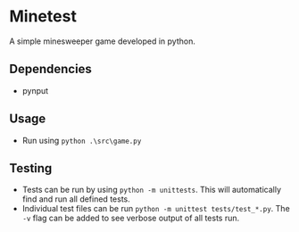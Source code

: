 # Minetest
A simple minesweeper game developed in python.

## Dependencies
- pynput

## Usage
- Run using `python .\src\game.py`

## Testing
- Tests can be run by using `python -m unittests`. This will automatically find and run all defined tests. 
- Individual test files can be run `python -m unittest tests/test_*.py`. The `-v` flag can be added to see verbose output of all tests run.
